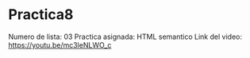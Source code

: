 # Practica8
Numero de lista: 03             Practica asignada: HTML semantico               Link del video: https://youtu.be/mc3leNLWO_c                        
